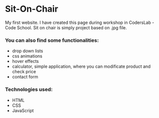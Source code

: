 # Sit-On-Chair

My first website. I have created this page during workshop in CodersLab - Code School. Sit on chair is simply project based on .jpg file.

### You can also find some functionalities:
* drop down lists
* css animations
* hover effects
* calculator, simple application, where you can modificate product and check price
* contact form

### Technologies used:
* HTML
* CSS
* JavaScript